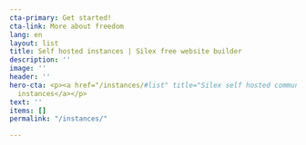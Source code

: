```yaml
---
cta-primary: Get started!
cta-link: More about freedom
lang: en
layout: list
title: Self hosted instances | Silex free website builder
description: ''
image: ''
header: ''
hero-cta: <p><a href="/instances/#list" title="Silex self hosted community instances">Community
  instances</a></p>
text: ''
items: []
permalink: "/instances/"

---
```


